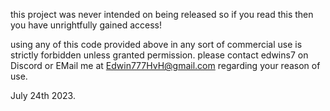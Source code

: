 this project was never intended on being released so if you read this then you have unrightfully gained access!

using any of this code provided above in any sort of commercial use is strictly forbidden unless granted permission.
please contact edwins7 on Discord or EMail me at Edwin777HvH@gmail.com regarding your reason of use.

July 24th 2023.